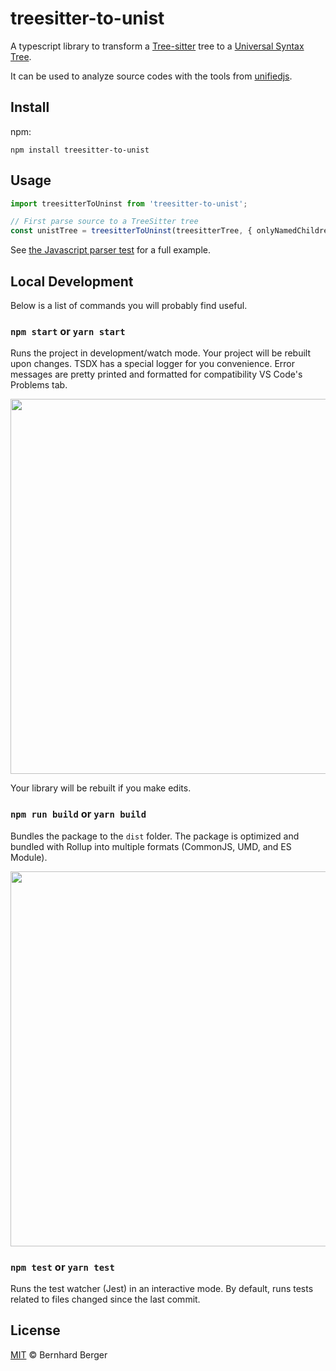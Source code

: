 # treesitter-to-unist

A typescript library to transform a [Tree-sitter](http://tree-sitter.github.io/) tree to a [Universal Syntax Tree](https://github.com/syntax-tree/unist).

It can be used to analyze source codes with the tools from [unifiedjs](https://unifiedjs.com).

## Install

npm:

```
npm install treesitter-to-unist
```

## Usage

```ts
import treesitterToUninst from 'treesitter-to-unist';

// First parse source to a TreeSitter tree
const unistTree = treesitterToUninst(treesitterTree, { onlyNamedChildren: true });
```

See [the Javascript parser test](test/javascript.test.ts) for a full example.

## Local Development

Below is a list of commands you will probably find useful.

### `npm start` or `yarn start`

Runs the project in development/watch mode. Your project will be rebuilt upon changes. TSDX has a special logger for you convenience. Error messages are pretty printed and formatted for compatibility VS Code's Problems tab.

<img src="https://user-images.githubusercontent.com/4060187/52168303-574d3a00-26f6-11e9-9f3b-71dbec9ebfcb.gif" width="600" />

Your library will be rebuilt if you make edits.

### `npm run build` or `yarn build`

Bundles the package to the `dist` folder.
The package is optimized and bundled with Rollup into multiple formats (CommonJS, UMD, and ES Module).

<img src="https://user-images.githubusercontent.com/4060187/52168322-a98e5b00-26f6-11e9-8cf6-222d716b75ef.gif" width="600" />

### `npm test` or `yarn test`

Runs the test watcher (Jest) in an interactive mode.
By default, runs tests related to files changed since the last commit.

## License

[MIT](LICENSE) © Bernhard Berger
